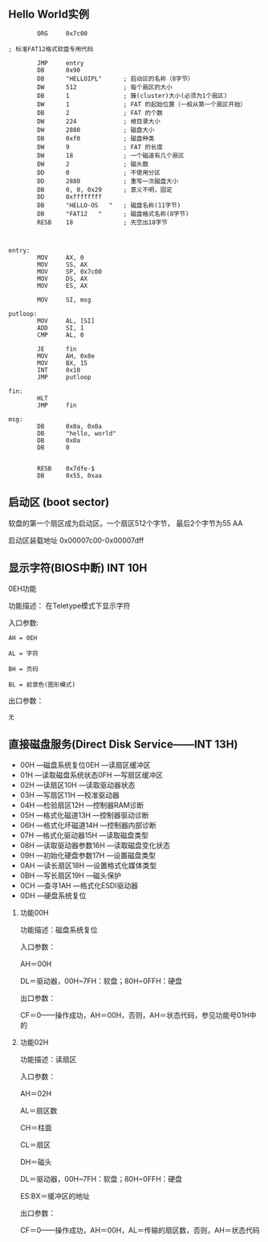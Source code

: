 ## Hello World实例

```
		ORG		0x7c00
		
; 标准FAT12格式软盘专用代码
		
		JMP		entry
		DB 		0x90
		DB		"HELLOIPL"		; 启动区的名称（8字节）
		DW		512				; 每个扇区的大小
		DB		1				; 簇(cluster)大小(必须为1个扇区)
		DW		1				; FAT 的起始位置（一般从第一个扇区开始）
		DB		2				; FAT 的个数
		DW		224				; 根目录大小
		DW		2880			; 磁盘大小
		DB		0xf0			; 磁盘种类
		DW		9				; FAT 的长度
		DW		18				; 一个磁道有几个扇区
		DW		2				; 磁头数
		DD		0				; 不使用分区
		DD		2880			; 重写一次磁盘大小
		DB		0, 0, 0x29		; 意义不明，固定
		DD		0xffffffff
		DB		"HELLO-OS   "	; 磁盘名称(11字节)
		DB		"FAT12   "		; 磁盘格式名称(8字节)
		RESB 	18				; 先空出18字节
		
		
	
entry:
		MOV		AX, 0
		MOV		SS, AX
		MOV		SP, 0x7c00
		MOV		DS, AX
		MOV		ES, AX
		
		MOV		SI, msg
		
putloop:
		MOV		AL, [SI]
		ADD		SI, 1
		CMP		AL, 0
		
		JE		fin
		MOV		AH, 0x0e
		MOV		BX, 15
		INT		0x10
		JMP		putloop

fin:
		HLT
		JMP		fin
		
msg:
		DB		0x0a, 0x0a
		DB		"hello, world"
		DB		0x0a
		DB		0
		
		
		RESB	0x7dfe-$
		DB		0x55, 0xaa
```

## 启动区 (boot sector)

软盘的第一个扇区成为启动区。一个扇区512个字节， 最后2个字节为55 AA

启动区装载地址 0x00007c00-0x00007dff

## 显示字符(BIOS中断)   INT 10H

0EH功能

功能描述： 在Teletype模式下显示字符

入口参数: 
    
    AH = 0EH
    
    AL = 字符

    BH = 页码

    BL = 前景色(图形模式)

出口参数：
   
    无


## 直接磁盘服务(Direct Disk Service——INT 13H)

* 00H —磁盘系统复位0EH —读扇区缓冲区
* 01H —读取磁盘系统状态0FH —写扇区缓冲区
* 02H —读扇区10H —读取驱动器状态
* 03H —写扇区11H —校准驱动器
* 04H —检验扇区12H —控制器RAM诊断
* 05H —格式化磁道13H —控制器驱动诊断
* 06H —格式化坏磁道14H —控制器内部诊断
* 07H —格式化驱动器15H —读取磁盘类型
* 08H —读取驱动器参数16H —读取磁盘变化状态
* 09H —初始化硬盘参数17H —设置磁盘类型
* 0AH —读长扇区18H —设置格式化媒体类型
* 0BH —写长扇区19H —磁头保护
* 0CH —查寻1AH —格式化ESDI驱动器
* 0DH —硬盘系统复位

1. 功能00H

   功能描述：磁盘系统复位
   
   入口参数：
   
   AH＝00H 
   
   DL＝驱动器，00H~7FH：软盘；80H~0FFH：硬盘

   出口参数：
   
   CF＝0——操作成功，AH＝00H，否则，AH＝状态代码，参见功能号01H中的

2. 功能02H

   功能描述：读扇区

   入口参数：

   AH＝02H
   
   AL＝扇区数

   CH＝柱面

   CL＝扇区

   DH＝磁头	

   DL＝驱动器，00H~7FH：软盘；80H~0FFH：硬盘

   ES:BX＝缓冲区的地址

   出口参数：
   
   CF＝0——操作成功，AH＝00H，AL＝传输的扇区数，否则，AH＝状态代码


